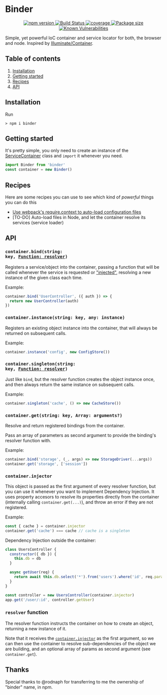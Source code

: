# Binder

<p align="center">
  <a href="https://www.npmjs.com/package/binder">
    <img src="https://img.shields.io/npm/v/binder.svg" alt="npm version">
  </a>
  <a href="https://travis-ci.org/Frondor/binder">
    <img src="https://img.shields.io/travis/Frondor/binder/master.svg" alt="Build Status">
  </a>
  <a href="https://codecov.io/gh/Frondor/binder">
    <img src="https://img.shields.io/codecov/c/github/frondor/binder/master.svg" alt="coverage">
  </a>
  <a href="https://bundlephobia.com/result?p=binder@latest">
    <img src="https://img.shields.io/bundlephobia/minzip/binder.svg" alt="Package size">
  </a>
  <a href="https://snyk.io/test/npm/binder">
    <img src="https://snyk.io/test/npm/binder/badge.svg" alt="Known Vulnerabilities">
  </a>
</p>

Simple, yet powerful IoC container and service locator for both, the browser and node.
Inspired by [Illuminate/Container](https://github.com/illuminate/container).

## Table of contents

1. [Installation](#installation)
2. [Getting started](#getting-started)
3. [Recipes](#recipes)
4. [API](#api)

## Installation

Run

```console
> npm i binder
```

## Getting started

It's pretty simple, you only need to create an instance of the [ServiceContainer](src/ServiceContainer.js) class and `import` it whenever you need.

```js
import Binder from 'binder'
const container = new Binder()
```

## Recipes

Here are some recipes you can use to see which kind of _powerful_ things you can do this

- [Use webpack's require.context to auto-load configuration files](https://gist.github.com/Frondor/122607d4df80b0659ae66489c0872e58)
- [TO-DO] Auto-load files in Node, and let the container resolve its services (service loader)

## API

### <code>container.bind(string: key, <a href="#resolver-function">Function: resolver</a>)</code>

Registers a service/object into the container, passing a function that will be called whenever the service is requested or ["injected"](#containerinjector), resolving a new instance of the given class each time.

Example:

```js
container.bind('UserController', ({ auth }) => {
  return new UserController(auth)
})
```

### `container.instance(string: key, any: instance)`

Registers an existing object instance into the container, that will always be returned on subsequent calls.

Example:

```js
container.instance('config', new ConfigStore())
```

### <code>container.singleton(string: key, <a href="#resolver-function">Function: resolver</a>)</code>

Just like `bind`, but the resolver function creates the object instance once, and then always return the same instance on subsequent calls.

Example:

```js
container.singleton('cache', () => new CacheStore())
```

### `container.get(string: key, Array: arguments?)`

Resolve and return registered bindings from the container.

Pass an array of parameters as second argument to provide the binding's resolver function with.

Example:

```js
container.bind('storage', (_, args) => new StorageDriver(...args))
container.get('storage', ['session'])
```

### `container.injector`

This object is passed as the first argument of every resolver function, but you can use it whenever you want to implement Dependency Injection.
It uses property accesors to resolve its properties directly from the container (internally calling `container.get(...)`), and throw an error if they are not registered.

Example:

```js
const { cache } = container.injector
container.get('cache') === cache // cache is a singleton
```

Dependency Injection outside the container:

```js
class UsersController {
  constructor({ db }) {
    this.db = db
  }

  async getUser(req) {
    return await this.db.select('*').from('users').where('id', req.params.id)
  }
}

const controller = new UsersController(container.injector)
app.get('/user/:id', controller.getUser)
```

### `resolver` function

The resolver function instructs the container on how to create an object, returning a new instance of it.

Note that it receives the [`container.injector`](#containerinjector) as the first argument, so we can then use the container to resolve sub-dependencies of the object we are building, and an optional array of params as second argument (see `container.get`).

## Thanks

Special thanks to @rodnaph for transferring to me the ownership of "binder" name, in npm.
